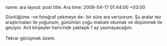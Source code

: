 name: ara
layout: post
title: Ara
time: 2008-04-17 01:44:00 +03:00

Günlüğüme -ve fotoğraf çekmeye de- bir süre ara veriyorum. Şu aralar tez araştırmaları ile yoğunum, günümün çoğu makale okumak ve düşünmek ile geçiyor. Acil birşeyler haricinde yaklaşık 1 ay yazmayacağım.<br /><br />Tekrar görüşmek üzere.

